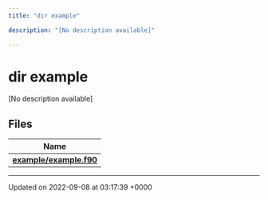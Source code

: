 ```yaml
---
title: "dir example"

description: "[No description available]"

---
```


# dir example

[No description available]

## Files

| Name           |
| -------------- |
| **[example/example.f90](/documentation/code/files/example_8f90/#file-example-example-f90)**  |






-------------------------------

Updated on 2022-09-08 at 03:17:39 +0000
